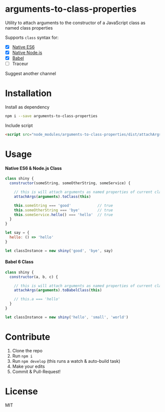 # arguments-to-class-properties
Utility to attach arguments to the constructor of a JavaScript class as named class properties

Supports `class` syntax for:

* [x] [Native ES6](#native-es6--nodejs-class)
* [x] [Native Node.js](#native-es6--nodejs-class)
* [x] [Babel](#babel-6-class)
* [ ] Traceur

Suggest another channel

# Installation

Install as dependency

```sh
npm i --save arguments-to-class-properties
```

Include script
```html
<script src="node_modules/arguments-to-class-properties/dist/attachArgsToClass.js"></script>
```

# Usage

#### Native ES6 & Node.js Class
```js
class shiny {
  constructor(someString, someOtherString, someService) {

    // this is will attach arguments as named properties of current class instance
    attachArgs(arguments).toClass(this)

    this.someString === 'good'            // true
    this.someOtherString === 'bye'        // true
    this.someService.hello() === 'hello'  // true
  }
}

let say = {
  hello: () => 'hello'
}

let classInstance = new shiny('good', 'bye', say)
```

#### Babel 6 Class
```js
class shiny {
  constructor(a, b, c) {

    // this is will attach arguments as named properties of current class instance
    attachArgs(arguments).toBabelClass(this)

    // this.a === 'hello'
  }
}

let classInstance = new shiny('hello', 'small', 'world')
```

# Contribute

1. Clone the repo
2. Run `npm i`
3. Run `npm develop` (this runs a watch & auto-build task)
4. Make your edits
5. Commit & Pull-Request!

# License
MIT

